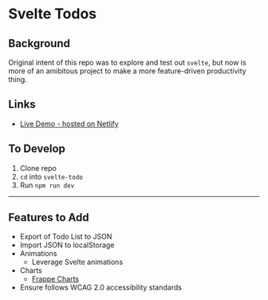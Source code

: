 # Svelte Todos

## Background

Original intent of this repo was to explore and test out `svelte`, but now is more of an amibitous project to make a more feature-driven productivity thing.

## Links

* [Live Demo - hosted on Netlify](lemonworld.netlify.app/)

## To Develop

1. Clone repo
2. `cd` into `svelte-todo`
3. Run `npm run dev`

***

## Features to Add

* Export of Todo List to JSON
* Import JSON to localStorage
* Animations
  * Leverage Svelte animations
* Charts
  * [Frappe Charts](https://github.com/frappe/charts)
* Ensure follows WCAG 2.0 accessibility standards